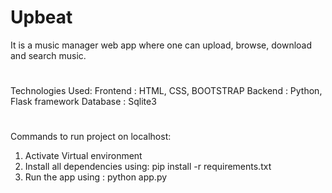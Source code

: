 # Upbeat

It is a music manager web app where one can upload, browse, download and search music.

#
Technologies Used:
Frontend : HTML, CSS, BOOTSTRAP
Backend : Python, Flask framework
Database : Sqlite3

#
Commands to run project on localhost:

1) Activate Virtual environment
2) Install all dependencies using:
pip install -r requirements.txt 
3) Run the app using :
python app.py
